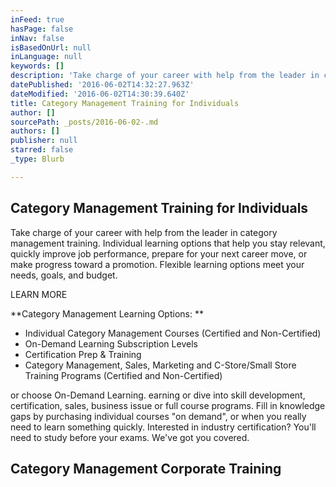 ```yaml
---
inFeed: true
hasPage: false
inNav: false
isBasedOnUrl: null
inLanguage: null
keywords: []
description: 'Take charge of your career with help from the leader in category management training. Individual learning options that help you stay relevant, quickly improve job performance, prepare for your next career move, or make progress toward a promotion. Flexible learning options meet your needs, goals, and budget.'
datePublished: '2016-06-02T14:32:27.963Z'
dateModified: '2016-06-02T14:30:39.640Z'
title: Category Management Training for Individuals
author: []
sourcePath: _posts/2016-06-02-.md
authors: []
publisher: null
starred: false
_type: Blurb

---
```

## Category Management Training for Individuals

Take charge of your career with help from the leader in category management training. Individual learning options that help you stay relevant, quickly improve job performance, prepare for your next career move, or make progress toward a promotion. Flexible learning options meet your needs, goals, and budget.

LEARN MORE 

**Category Management Learning Options: **

* Individual Category Management Courses (Certified and Non-Certified)
* On-Demand Learning Subscription Levels
* Certification Prep & Training
* Category Management, Sales, Marketing and C-Store/Small Store Training Programs (Certified and Non-Certified)

or choose On-Demand Learning. earning or dive into skill development, certification, sales, business issue or full course programs. Fill in knowledge gaps by purchasing individual courses "on demand", or when you really need to learn something quickly. Interested in industry certification? You'll need to study before your exams. We've got you covered. 

## Category Management Corporate Training